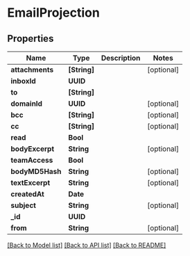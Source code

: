 # EmailProjection

## Properties
Name | Type | Description | Notes
------------ | ------------- | ------------- | -------------
**attachments** | **[String]** |  | [optional] 
**inboxId** | **UUID** |  | 
**to** | **[String]** |  | 
**domainId** | **UUID** |  | [optional] 
**bcc** | **[String]** |  | [optional] 
**cc** | **[String]** |  | [optional] 
**read** | **Bool** |  | 
**bodyExcerpt** | **String** |  | [optional] 
**teamAccess** | **Bool** |  | 
**bodyMD5Hash** | **String** |  | [optional] 
**textExcerpt** | **String** |  | [optional] 
**createdAt** | **Date** |  | 
**subject** | **String** |  | [optional] 
**_id** | **UUID** |  | 
**from** | **String** |  | [optional] 

[[Back to Model list]](../README#documentation-for-models) [[Back to API list]](../README#documentation-for-api-endpoints) [[Back to README]](../README)


